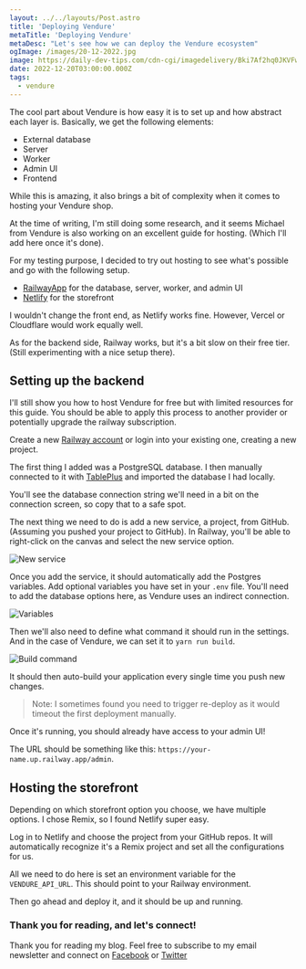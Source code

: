 ```yaml
---
layout: ../../layouts/Post.astro
title: 'Deploying Vendure'
metaTitle: 'Deploying Vendure'
metaDesc: "Let's see how we can deploy the Vendure ecosystem"
ogImage: /images/20-12-2022.jpg
image: https://daily-dev-tips.com/cdn-cgi/imagedelivery/Bki7Af2hq0JKVFw1XYYMQg/8e3f07ad-a4e8-413d-da7c-26a7b917b100
date: 2022-12-20T03:00:00.000Z
tags:
  - vendure
---
```


The cool part about Vendure is how easy it is to set up and how abstract each layer is.
Basically, we get the following elements:

- External database
- Server
- Worker
- Admin UI
- Frontend

While this is amazing, it also brings a bit of complexity when it comes to hosting your Vendure shop.

At the time of writing, I'm still doing some research, and it seems Michael from Vendure is also working on an excellent guide for hosting. (Which I'll add here once it's done).

For my testing purpose, I decided to try out hosting to see what's possible and go with the following setup.

- [RailwayApp](https://daily-dev-tips.com/posts/hosting-a-discord-bot-on-railway/) for the database, server, worker, and admin UI
- [Netlify](https://daily-dev-tips.com/posts/hosting-a-static-blog-on-netlify/) for the storefront

I wouldn't change the front end, as Netlify works fine. However, Vercel or Cloudflare would work equally well.

As for the backend side, Railway works, but it's a bit slow on their free tier. (Still experimenting with a nice setup there).

## Setting up the backend

I'll still show you how to host Vendure for free but with limited resources for this guide.
You should be able to apply this process to another provider or potentially upgrade the railway subscription.

Create a new [Railway account](https://railway.app/) or login into your existing one, creating a new project.

The first thing I added was a PostgreSQL database. I then manually connected to it with [TablePlus](https://daily-dev-tips.com/posts/top-5-mysql-clients-for-mac/#1-tableplus) and imported the database I had locally.

You'll see the database connection string we'll need in a bit on the connection screen, so copy that to a safe spot.

The next thing we need to do is add a new service, a project, from GitHub. (Assuming you pushed your project to GitHub).
In Railway, you'll be able to right-click on the canvas and select the new service option.

![New service](https://cdn.hashnode.com/res/hashnode/image/upload/v1671428796417/khHH3oM34.png)

Once you add the service, it should automatically add the Postgres variables.
Add optional variables you have set in your `.env` file.
You'll need to add the database options here, as Vendure uses an indirect connection.

![Variables](https://cdn.hashnode.com/res/hashnode/image/upload/v1671428982652/TDOl7J3X6.png)

Then we'll also need to define what command it should run in the settings.
And in the case of Vendure, we can set it to `yarn run build`.

![Build command](https://cdn.hashnode.com/res/hashnode/image/upload/v1671429062584/mrCUu_G5A.png)

It should then auto-build your application every single time you push new changes.

> Note: I sometimes found you need to trigger re-deploy as it would timeout the first deployment manually.

Once it's running, you should already have access to your admin UI!

The URL should be something like this: `https://your-name.up.railway.app/admin`.

## Hosting the storefront

Depending on which storefront option you choose, we have multiple options.
I chose Remix, so I found Netlify super easy.

Log in to Netlify and choose the project from your GitHub repos.
It will automatically recognize it's a Remix project and set all the configurations for us.

All we need to do here is set an environment variable for the `VENDURE_API_URL`. This should point to your Railway environment.

Then go ahead and deploy it, and it should be up and running.

### Thank you for reading, and let's connect!

Thank you for reading my blog. Feel free to subscribe to my email newsletter and connect on [Facebook](https://www.facebook.com/DailyDevTipsBlog) or [Twitter](https://twitter.com/DailyDevTips1)
